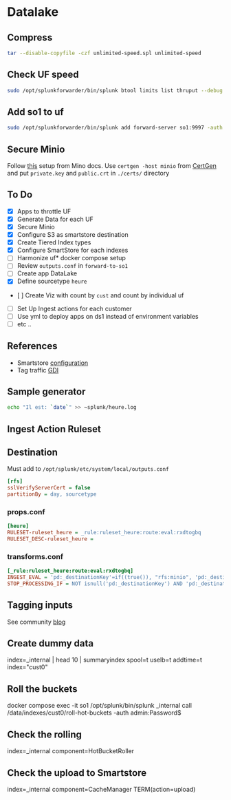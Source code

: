 # Datalake

## Compress

```bash
tar --disable-copyfile -czf unlimited-speed.spl unlimited-speed
```

## Check UF speed

```bash
sudo /opt/splunkforwarder/bin/splunk btool limits list thruput --debug
```

## Add so1 to uf

```bash
sudo /opt/splunkforwarder/bin/splunk add forward-server so1:9997 -auth admin:Password$
```

## Secure Minio

Follow [this](https://min.io/docs/minio/linux/operations/network-encryption.html) setup from Mino docs.
Use `certgen -host minio` from [CertGen](https://github.com/minio/certgen#install)
and put `private.key` and `public.crt` in `./certs/` directory

## To Do

- [x] Apps to throttle UF
- [x] Generate Data for each UF
- [x] Secure Minio
- [x] Configure S3 as smartstore destination
- [x] Create Tiered Index types
- [x] Configure SmartStore for each indexes
- [ ] Harmonize uf* docker compose setup
- [ ] Review `outputs.conf` in `forward-to-so1`
- [ ] Create app DataLake
- [x] Define sourcetype `heure`
- [ ] Create Viz with count by `cust` and count by individual uf
- [ ] Set Up Ingest actions for each customer
- [ ] Use yml to deploy apps on ds1 instead of environment variables
- [ ] etc ..

## References

- Smartstore [configuration](https://blog.arcusdata.io/minio-and-splunk)
- Tag traffic [GDI](https://community.splunk.com/t5/Getting-Data-In/Universal-Forwarder-Tag-or-add-identifier-to-data-to-distinguish/m-p/475448)

## Sample generator

```bash
echo "Il est: `date`" >> ~splunk/heure.log
```

## Ingest Action Ruleset

## Destination

Must add to `/opt/splunk/etc/system/local/outputs.conf`

```ini
[rfs]
sslVerifyServerCert = false
partitionBy = day, sourcetype
```

### props.conf

```ini
[heure]
RULESET-ruleset_heure = _rule:ruleset_heure:route:eval:rxdtogbq
RULESET_DESC-ruleset_heure =
```

### transforms.conf

```ini
[_rule:ruleset_heure:route:eval:rxdtogbq]
INGEST_EVAL = 'pd:_destinationKey'=if((true()), "rfs:minio", 'pd:_destinationKey')
STOP_PROCESSING_IF = NOT isnull('pd:_destinationKey') AND 'pd:_destinationKey' != "" AND (isnull('pd:_doRouteClone') OR 'pd:_doRouteClone' == "")
```

## Tagging inputs

See community [blog](https://community.splunk.com/t5/Getting-Data-In/Universal-Forwarder-Tag-or-add-identifier-to-data-to-distinguish/m-p/475448)

## Create dummy data

index=_internal | head 10 | summaryindex spool=t uselb=t addtime=t index="cust0"

## Roll the buckets

docker compose exec -it so1 /opt/splunk/bin/splunk _internal call /data/indexes/cust0/roll-hot-buckets -auth admin:Password$

## Check the rolling

index=_internal component=HotBucketRoller

## Check the upload to Smartstore

index=_internal component=CacheManager TERM(action=upload)
